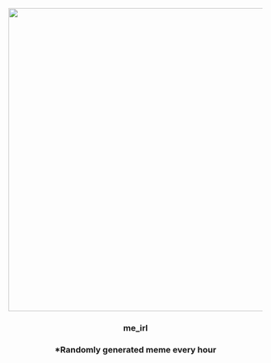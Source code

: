<p align="center">
        <img src="https://i.redd.it/smj16i07iju81.jpg" width="600" height="600">
        </p>
        <h3 align="center">me_irl</h3>
        <h3 align="center">*Randomly generated meme every hour</h3>
    